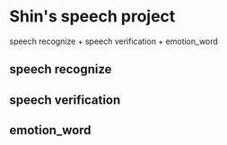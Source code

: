 # Shin's speech project
speech recognize + speech verification + emotion_word

## speech recognize

## speech verification

## emotion_word
